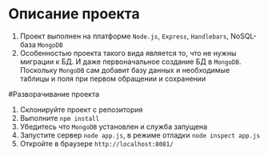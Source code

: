 # Описание проекта
1. Проект выполнен на платформе `Node.js`, `Express`, `Handlebars`, NoSQL-база `MongoDB`
2. Особенностью проекта такого вида является то, что не нужны миграции к БД. И даже первоначальное создание БД в
`MongoDB`. Поскольку `MongoDB` сам добавит базу данных и необходимые таблицы и поля при первом обращении и сохранении


#Разворачивание проекта
1. Склонируйте проект с репозитория
2. Выполните `npm install`
3. Убедитесь что `MongoDB` установлен и служба запущена
4. Запустите сервер `node app.js`, в режиме отладки `node inspect app.js`
5. Откройте в браузере `http://localhost:8081/`
